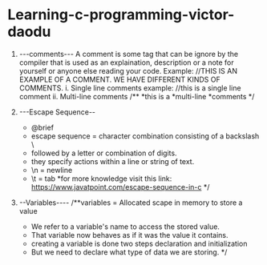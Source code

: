 # Learning-c-programming-victor-daodu
1. ---comments---
A comment is some tag that can be ignore by the compiler that is used as an explaination, description or a note for yourself or anyone else reading your code.
Example: //THIS IS AN EXAMPLE OF A COMMENT.
WE HAVE DIFFERENT KINDS OF COMMENTS.
i. Single line comments 
example: //this is a single line comment
ii. Multi-line comments 
/**
*this is a 
*multi-line
*comments
*/

 2. ---Escape Sequence--
     * @brief
     * escape sequence = character combination consisting of a backslash \
     * followed by a letter or combination of digits.
     * they specify actions within a line or string of text.
     * \n = newline
     * \t = tab 
     *for more knowledge visit this link: https://www.javatpoint.com/escape-sequence-in-c
     */
 3.  --Variables----
     /**variables = Allocated scape in memory to store a value
     * We refer to a variable's name to access the stored value.
     * That variable now behaves as if it was the value it contains.
     * creating a variable is done two steps declaration and initialization
     * But  we need to declare what type of data we are storing.
     */  
